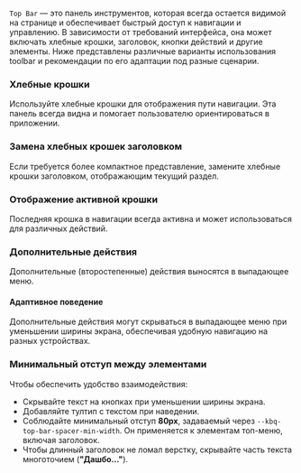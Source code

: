 `Top Bar` — это панель инструментов, которая всегда остается видимой на странице и обеспечивает быстрый доступ к
навигации
и управлению. В зависимости от требований интерфейса, она может включать хлебные крошки, заголовок, кнопки действий и
другие элементы. Ниже представлены различные варианты использования toolbar и рекомендации по его адаптации под разные
сценарии.

### Хлебные крошки

Используйте хлебные крошки для отображения пути навигации. Эта панель всегда видна и помогает пользователю
ориентироваться в приложении.

<!-- example(top-bar-breadcrumbs) -->

### Замена хлебных крошек заголовком

Если требуется более компактное представление, замените хлебные крошки заголовком, отображающим текущий раздел.

<!-- example(top-bar-overview) -->

### Отображение активной крошки

Последняя крошка в навигации всегда активна и может использоваться для различных действий.

<!-- example(top-bar-active-breadcrumb) -->

### Дополнительные действия

Дополнительные (второстепенные) действия выносятся в выпадающее меню.

<!-- example(top-bar-secondary-actions) -->

#### Адаптивное поведение

Дополнительные действия могут скрываться в выпадающее меню при уменьшении ширины экрана, обеспечивая удобную навигацию на разных устройствах.

<!-- example(top-bar-secondary-actions-responsive) -->

### Минимальный отступ между элементами

<!-- cspell:ignore Дашбо -->

Чтобы обеспечить удобство взаимодействия:

-   Скрывайте текст на кнопках при уменьшении ширины экрана.
-   Добавляйте тултип с текстом при наведении.
-   Соблюдайте минимальный отступ **80px**, задаваемый через `--kbq-top-bar-spacer-min-width`. Он применяется к элементам топ-меню, включая заголовок.
-   Чтобы длинный заголовок не ломал верстку, скрывайте часть текста многоточием (**"Дашбо..."**).

<!-- example(top-bar-overflow) -->
